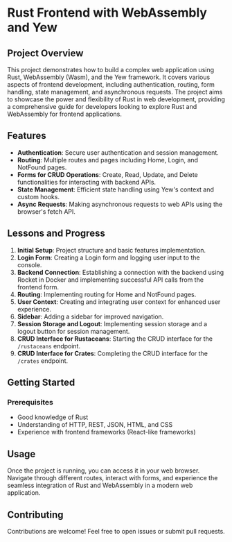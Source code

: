 # Rust Frontend with WebAssembly and Yew

## Project Overview

This project demonstrates how to build a complex web application using Rust, WebAssembly (Wasm), and the Yew framework. It covers various aspects of frontend development, including authentication, routing, form handling, state management, and asynchronous requests. The project aims to showcase the power and flexibility of Rust in web development, providing a comprehensive guide for developers looking to explore Rust and WebAssembly for frontend applications.

## Features

- **Authentication**: Secure user authentication and session management.
- **Routing**: Multiple routes and pages including Home, Login, and NotFound pages.
- **Forms for CRUD Operations**: Create, Read, Update, and Delete functionalities for interacting with backend APIs.
- **State Management**: Efficient state handling using Yew's context and custom hooks.
- **Async Requests**: Making asynchronous requests to web APIs using the browser's fetch API.

## Lessons and Progress

1. **Initial Setup**: Project structure and basic features implementation.
2. **Login Form**: Creating a Login form and logging user input to the console.
3. **Backend Connection**: Establishing a connection with the backend using Rocket in Docker and implementing successful API calls from the frontend form.
4. **Routing**: Implementing routing for Home and NotFound pages.
5. **User Context**: Creating and integrating user context for enhanced user experience.
6. **Sidebar**: Adding a sidebar for improved navigation.
7. **Session Storage and Logout**: Implementing session storage and a logout button for session management.
8. **CRUD Interface for Rustaceans**: Starting the CRUD interface for the `/rustaceans` endpoint.
9. **CRUD Interface for Crates**: Completing the CRUD interface for the `/crates` endpoint.

## Getting Started

### Prerequisites

- Good knowledge of Rust
- Understanding of HTTP, REST, JSON, HTML, and CSS
- Experience with frontend frameworks (React-like frameworks)

## Usage

Once the project is running, you can access it in your web browser. Navigate through different routes, interact with forms, and experience the seamless integration of Rust and WebAssembly in a modern web application.

## Contributing

Contributions are welcome! Feel free to open issues or submit pull requests.